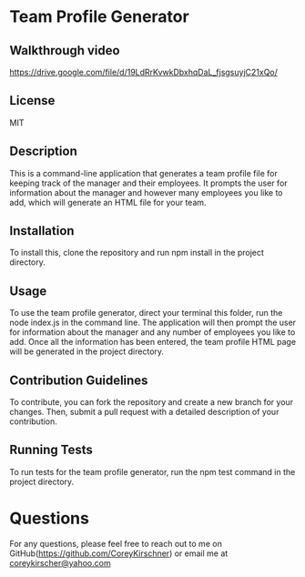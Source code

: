 # Team Profile Generator

## Walkthrough video

https://drive.google.com/file/d/19LdRrKvwkDbxhqDaL_fjsgsuyjC21xQo/

## License

  MIT

## Description
  
  This is a command-line application that generates a team profile file for keeping track of the manager and their employees. It prompts the user for information about the manager and however many employees you like to add, which will generate an HTML file for your team.
  
## Installation
  
  To install this, clone the repository and run npm install in the project directory.
  
## Usage
  
   To use the team profile generator, direct your terminal this folder, run the node index.js in the command line. The application will then prompt the user for information about the manager and any number of employees you like to add. Once all the information has been entered, the team profile HTML page will be generated in the project directory.
  
## Contribution Guidelines
   
  To contribute, you can fork the repository and create a new branch for your changes. Then, submit a pull request with a detailed description of your contribution.
  
## Running Tests
  
  To run tests for the team profile generator, run the npm test command in the project directory.

# Questions

  For any questions, please feel free to reach out to me on GitHub(https://github.com/CoreyKirschner) or email me at coreykirscher@yahoo.com
